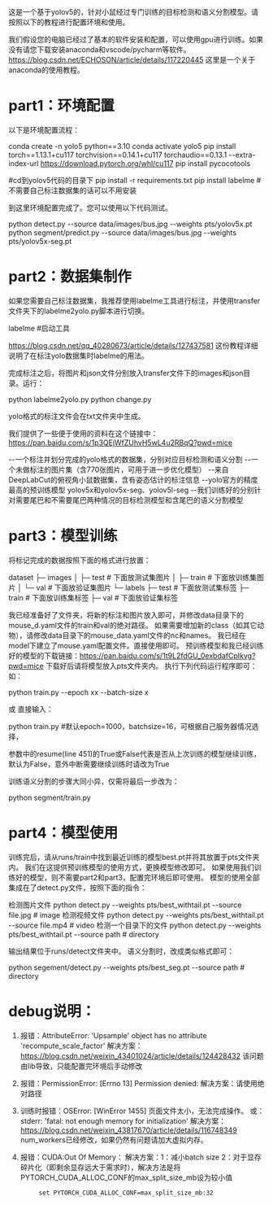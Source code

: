 这是一个基于yolov5的，针对小鼠经过专门训练的目标检测和语义分割模型。请按照以下的教程进行配置环境和使用。

我们假设您的电脑已经过了基本的软件安装和配置，可以使用gpu进行训练。如果没有请您下载安装anaconda和vscode/pycharm等软件。
https://blog.csdn.net/ECHOSON/article/details/117220445 这里是一个关于anaconda的使用教程。

# part1：环境配置
以下是环境配置流程：

conda create -n yolo5 python==3.10
conda activate yolo5
pip install torch==1.13.1+cu117 torchvision==0.14.1+cu117 torchaudio==0.13.1 --extra-index-url https://download.pytorch.org/whl/cu117
pip install pycocotools

#cd到yolov5代码的目录下
pip install -r requirements.txt
pip install labelme  #不需要自己标注数据集的话可以不用安装

到这里环境配置完成了。您可以使用以下代码测试。

python detect.py --source data/images/bus.jpg --weights pts/yolov5x.pt
python segment/predict.py --source data/images/bus.jpg --weights pts/yolov5x-seg.pt
# part2：数据集制作
如果您需要自己标注数据集，我推荐使用labelme工具进行标注，并使用transfer文件夹下的labelme2yolo.py脚本进行切换。

labelme #启动工具

https://blog.csdn.net/qq_40280673/article/details/127437581 这份教程详细说明了在标注yolo数据集时labelme的用法。

完成标注之后，将图片和json文件分别放入transfer文件下的images和json目录。运行：

python labelme2yolo.py
python change.py

yolo格式的标注文件会在txt文件夹中生成。

我们提供了一些便于使用的资料在这个链接中：https://pan.baidu.com/s/1p3QEjWfZUhvH5wL4u2RBqQ?pwd=mice 

  --一个标注并划分完成的yolo格式的数据集，分别对应目标检测和语义分割
  --一个未做标注的图片集（含770张图片，可用于进一步优化模型）
  --来自DeepLabCut的俯视角小鼠数据集，含有姿态估计的标注信息
  --yolo官方的精度最高的预训练模型 yolov5x和yolov5x-seg、yolov5l-seg
  --我们训练好的分别针对需要尾巴和不需要尾巴两种情况的目标检测模型和含尾巴的语义分割模型

# part3：模型训练
将标记完成的数据按照下面的格式进行放置：

dataset
       ├─ images
       │    ├─ test # 下面放测试集图片
       │    ├─ train # 下面放训练集图片
       │    └─ val # 下面放验证集图片
       └─ labels
              ├─ test # 下面放测试集标签
              ├─ train # 下面放训练集标签
              ├─ val # 下面放验证集标签
              
我已经准备好了文件夹，将新的标注和图片放入即可，并修改data目录下的mouse_d.yaml文件的train和val的绝对路径。
如果需要增加新的class（如其它动物），请修改data目录下的mouse_data.yaml文件的nc和names。
我已经在model下建立了mouse.yaml配置文件。直接使用即可。
预训练模型和我已经训练好的模型的下载链接：https://pan.baidu.com/s/1t9L2fdGU_0exbdafCpIkvg?pwd=mice 
下载好后请将模型放入pts文件夹内。
执行下列代码运行程序即可：
如：

python train.py --epoch xx --batch-size x 

或
直接输入：

python train.py #默认epoch=1000，batchsize=16，可根据自己服务器情况选择，

参数中的resume(line 451)的True或False代表是否从上次训练的模型继续训练，默认为False，意外中断需要继续训练时请改为True

训练语义分割的步骤大同小异，仅需将最后一步改为：

python segment/train.py 

# part4：模型使用
训练完后，请从runs/train中找到最近训练的模型best.pt并将其放置于pts文件夹内。
我们在这提供预训练模型的使用方式，更换模型修改即可。
如果使用我们训练好的模型，则不需要part2和part3，配置完环境后即可使用。
模型的使用全部集成在了detect.py文件，按照下面的指令：

 检测图片文件
  python detect.py  --weights pts/best_withtail.pt --source file.jpg  # image 
 检测视频文件
   python detect.py --weights pts/best_withtail.pt --source file.mp4  # video
 检测一个目录下的文件
  python detect.py --weights pts/best_withtail.pt --source path  # directory

输出结果位于runs/detect文件夹中。
语义分割时，改成类似格式即可：

   python segement/detect.py --weights pts/best_seg.pt --source path  # directory


# debug说明：
1. 报错：AttributeError: 'Upsample' object has no attribute 'recompute_scale_factor'
   解决方案： https://blog.csdn.net/weixin_43401024/article/details/124428432
   该问题由lib导致，只能配置完环境后手动修改
2. 报错：PermissionError: [Errno 13] Permission denied:
   解决方案：请使用绝对路径  
3. 训练时报错：OSError: [WinError 1455] 页面文件太小，无法完成操作。
   或：stderr: 'fatal: not enough memory for initialization'
   解决方案：https://blog.csdn.net/weixin_43817670/article/details/116748349
   num_workers已经修改，如果仍然有问题请加大虚拟内存。
4. 报错：CUDA:Out Of Memory：
   解决方案：1：减小batch size
            2：对于显存碎片化（即剩余显存远大于需求时），解决方法是将PYTORCH_CUDA_ALLOC_CONF的max_split_size_mb设为较小值
            
            set PYTORCH_CUDA_ALLOC_CONF=max_split_size_mb:32
  
